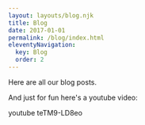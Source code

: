 ```yaml
---
layout: layouts/blog.njk
title: Blog
date: 2017-01-01
permalink: /blog/index.html
eleventyNavigation:
  key: Blog
  order: 2
---
```

Here are all our blog posts.

And just for fun here's a youtube video:

youtube teTM9-LD8eo